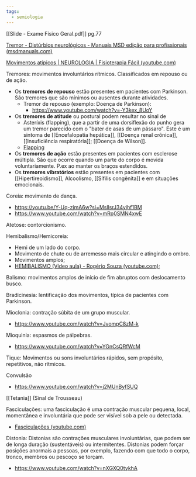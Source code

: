 ```yaml
---
tags:
  - semiologia
---
```

[[Slide - Exame Físico Geral.pdf]] pg.77

[Tremor - Distúrbios neurológicos - Manuais MSD edição para profissionais (msdmanuals.com)](https://www.msdmanuals.com/pt-br/profissional/dist%C3%BArbios-neurol%C3%B3gicos/transtornos-de-movimento-e-cerebelares/tremor)

[Movimentos atípicos | NEUROLOGIA | Fisioterapia Fácil (youtube.com)](https://www.youtube.com/watch?v=d4bRE-SAWWM&ab_channel=FisioterapiaF%C3%A1cil)

Tremores: movimentos involuntários rítmicos. Classificados em repouso ou de ação. 
* Os **tremores de repouso** estão presentes em pacientes com Parkinson. São tremores que são mínimos ou ausentes durante atividades.
	* Tremor de repouso (exemplo: Doença de Parkinson): 
		* https://www.youtube.com/watch?v=-Y3kex_8UoY
* Os **tremores de atitude** ou postural podem resultar no sinal de
	* Asteríxis (flapping), que a partir de uma dorsiflexão do punho gera um tremor parecido com o "bater de asas de um pássaro". Este é um sintoma de [[Encefalopatia hepática]], [[Doença renal crônica]], [[Insuficiência respiratória]]; [[Doença de Wilson]].
	* [Flapping](https://www.youtube.com/watch?v=RrR-EtVZLf4) 
* Os **tremores de ação** estão presentes em pacientes com esclerose múltipla. São que ocorre quando um parte do corpo é movida voluntariamente. P.ex ao manter os braços estendidos. 
* Os **tremores vibratórios** estão presentes em pacientes com [[Hipertireoidismo]], Alcoolismo, [[Sífilis congênita]] e em situações emocionais. 

Coreia: movimento de dança. 
* https://youtu.be/Y-Uq-zjmA6w?si=MsllsrJ34yjhf1BM
* https://www.youtube.com/watch?v=mRp0SMN4xwE

Atetose: contorcionismo. 

Hemibalismo/Hemicoreia:
* Hemi de um lado do corpo. 
* Movimento de chute ou de arremesso mais circular e atingindo o ombro. 
* Movimentos amplos;
* [HEMIBALISMO (Vídeo aula) - Rogério Souza (youtube.com)](https://www.youtube.com/watch?v=ERnvNaqBp00&ab_channel=Neurofuncional);

Balismo: movimentos amplos de início de fim abruptos com deslocamento busco. 

Bradicinesia: lentificação dos movimentos, típica de pacientes com Parkinson. 

Mioclonia: contração súbita de um grupo muscular. 
* https://www.youtube.com/watch?v=JvompC8zM-k

Mioquinia: espasmos de pálpebras.
* https://www.youtube.com/watch?v=YGnCsQRfWcM

Tique: Movimentos ou sons involuntários rápidos, sem propósito, repetitivos, não rítmicos. 

Convulsão 
* https://www.youtube.com/watch?v=j2MUnByfSUQ

[[Tetania]] (Sinal de Trousseau)

Fasciculações: uma fasciculação é uma contração muscular pequena, local, momentânea e involuntária que pode ser visível sob a pele ou detectada.
* [Fasciculações (youtube.com)](https://www.youtube.com/watch?v=J5Ay4w0xchE&ab_channel=Pro-CuradaELA)

Distonia: Distonias são contrações musculares involuntárias, que podem ser de longa duração (sustentáveis) ou intermitentes. Distonias podem forçar posições anormais a pessoas, por exemplo, fazendo com que todo o corpo, tronco, membros ou pescoço se torçam.
* https://www.youtube.com/watch?v=nXGXQ0tykhA
